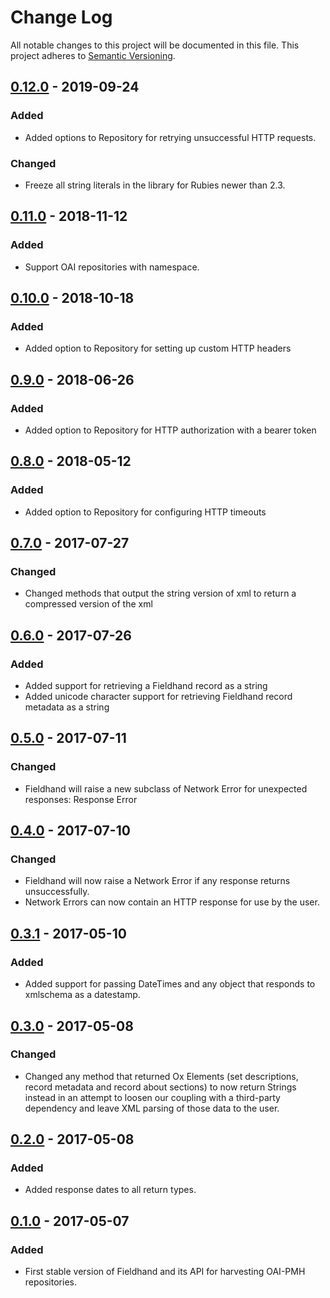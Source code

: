 # Change Log
All notable changes to this project will be documented in this file. This
project adheres to [Semantic Versioning](http://semver.org/).

## [0.12.0] - 2019-09-24
### Added
- Added options to Repository for retrying unsuccessful HTTP requests.

### Changed
- Freeze all string literals in the library for Rubies newer than 2.3.

## [0.11.0] - 2018-11-12
### Added
- Support OAI repositories with namespace.

## [0.10.0] - 2018-10-18
### Added
- Added option to Repository for setting up custom HTTP headers

## [0.9.0] - 2018-06-26
### Added
- Added option to Repository for HTTP authorization with a bearer token

## [0.8.0] - 2018-05-12
### Added
- Added option to Repository for configuring HTTP timeouts

## [0.7.0] - 2017-07-27
### Changed
- Changed methods that output the string version of xml to return a compressed version of the xml

## [0.6.0] - 2017-07-26
### Added
- Added support for retrieving a Fieldhand record as a string
- Added unicode character support for retrieving Fieldhand record metadata as a string

## [0.5.0] - 2017-07-11
### Changed
- Fieldhand will raise a new subclass of Network Error for unexpected
  responses: Response Error

## [0.4.0] - 2017-07-10
### Changed
- Fieldhand will now raise a Network Error if any response returns unsuccessfully.
- Network Errors can now contain an HTTP response for use by the user.

## [0.3.1] - 2017-05-10
### Added
- Added support for passing DateTimes and any object that responds to xmlschema
  as a datestamp.

## [0.3.0] - 2017-05-08
### Changed
- Changed any method that returned Ox Elements (set descriptions, record
  metadata and record about sections) to now return Strings instead in an
  attempt to loosen our coupling with a third-party dependency and leave XML
  parsing of those data to the user.

## [0.2.0] - 2017-05-08
### Added
- Added response dates to all return types.

## [0.1.0] - 2017-05-07
### Added
- First stable version of Fieldhand and its API for harvesting OAI-PMH repositories.

[0.1.0]: https://github.com/fieldhand/fieldhand/releases/tag/v0.1.0
[0.2.0]: https://github.com/fieldhand/fieldhand/releases/tag/v0.2.0
[0.3.0]: https://github.com/fieldhand/fieldhand/releases/tag/v0.3.0
[0.3.1]: https://github.com/fieldhand/fieldhand/releases/tag/v0.3.1
[0.4.0]: https://github.com/fieldhand/fieldhand/releases/tag/v0.4.0
[0.5.0]: https://github.com/fieldhand/fieldhand/releases/tag/v0.5.0
[0.6.0]: https://github.com/fieldhand/fieldhand/releases/tag/v0.6.0
[0.7.0]: https://github.com/fieldhand/fieldhand/releases/tag/v0.7.0
[0.8.0]: https://github.com/fieldhand/fieldhand/releases/tag/v0.8.0
[0.9.0]: https://github.com/fieldhand/fieldhand/releases/tag/v0.9.0
[0.10.0]: https://github.com/fieldhand/fieldhand/releases/tag/v0.10.0
[0.11.0]: https://github.com/fieldhand/fieldhand/releases/tag/v0.11.0
[0.12.0]: https://github.com/fieldhand/fieldhand/releases/tag/v0.12.0
